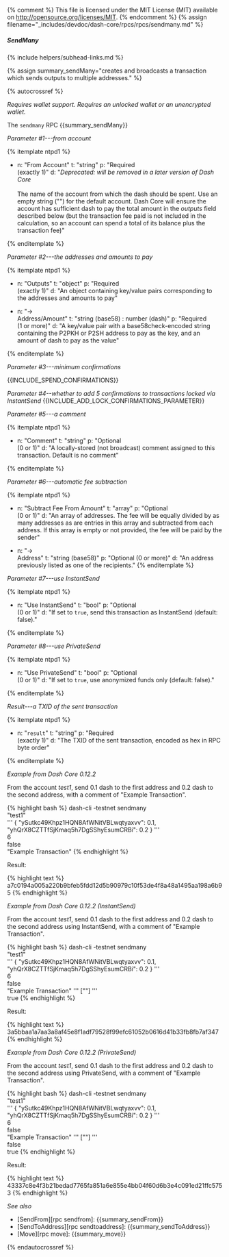 {% comment %}
This file is licensed under the MIT License (MIT) available on
http://opensource.org/licenses/MIT.
{% endcomment %}
{% assign filename="_includes/devdoc/dash-core/rpcs/rpcs/sendmany.md" %}

##### SendMany
{% include helpers/subhead-links.md %}

{% assign summary_sendMany="creates and broadcasts a transaction which sends outputs to multiple addresses." %}

<!-- __ -->

{% autocrossref %}

*Requires wallet support. Requires an unlocked wallet or an
unencrypted wallet.*

The `sendmany` RPC {{summary_sendMany}}

*Parameter #1---from account*

{% itemplate ntpd1 %}
- n: "From Account"
  t: "string"
  p: "Required<br>(exactly 1)"
  d: "*Deprecated: will be removed in a later version of Dash Core*<br><br>The name of the account from which the dash should be spent.  Use an empty string (\"\") for the default account. Dash Core will ensure the account has sufficient dash to pay the total amount in the *outputs* field described below (but the transaction fee paid is not included in the calculation, so an account can spend a total of its balance plus the transaction fee)"

{% enditemplate %}

*Parameter #2---the addresses and amounts to pay*

{% itemplate ntpd1 %}
- n: "Outputs"
  t: "object"
  p: "Required<br>(exactly 1)"
  d: "An object containing key/value pairs corresponding to the addresses and amounts to pay"

- n: "→<br>Address/Amount"
  t: "string (base58) : number (dash)"
  p: "Required<br>(1 or more)"
  d: "A key/value pair with a base58check-encoded string containing the P2PKH or P2SH address to pay as the key, and an amount of dash to pay as the value"

{% enditemplate %}

*Parameter #3---minimum confirmations*

{{INCLUDE_SPEND_CONFIRMATIONS}}

*Parameter #4--whether to add 5 confirmations to transactions locked via InstantSend*
{{INCLUDE_ADD_LOCK_CONFIRMATIONS_PARAMETER}}

*Parameter #5---a comment*

{% itemplate ntpd1 %}
- n: "Comment"
  t: "string"
  p: "Optional<br>(0 or 1)"
  d: "A locally-stored (not broadcast) comment assigned to this transaction.  Default is no comment"

{% enditemplate %}

*Parameter #6---automatic fee subtraction*

{% itemplate ntpd1 %}
- n: "Subtract Fee From Amount"
  t: "array"
  p: "Optional<br>(0 or 1)"
  d: "An array of addresses.  The fee will be equally divided by as many addresses as are entries in this array and subtracted from each address.  If this array is empty or not provided, the fee will be paid by the sender"

- n: "→<br>Address"
  t: "string (base58)"
  p: "Optional (0 or more)"
  d: "An address previously listed as one of the recipients."
{% enditemplate %}

*Parameter #7---use InstantSend*

{% itemplate ntpd1 %}
- n: "Use InstantSend"
  t: "bool"
  p: "Optional<br>(0 or 1)"
  d: "If set to `true`, send this transaction as InstantSend (default: false)."

{% enditemplate %}

*Parameter #8---use PrivateSend*

{% itemplate ntpd1 %}
- n: "Use PrivateSend"
  t: "bool"
  p: "Optional<br>(0 or 1)"
  d: "If set to `true`, use anonymized funds only (default: false)."

{% enditemplate %}

*Result---a TXID of the sent transaction*

{% itemplate ntpd1 %}
- n: "`result`"
  t: "string"
  p: "Required<br>(exactly 1)"
  d: "The TXID of the sent transaction, encoded as hex in RPC byte order"

{% enditemplate %}

*Example from Dash Core 0.12.2*

From the account *test1*, send 0.1 dash to the first address and 0.2
dash to the second address, with a comment of "Example Transaction".

{% highlight bash %}
dash-cli -testnet sendmany \
  "test1" \
  '''
    {
      "ySutkc49Khpz1HQN8AfWNitVBLwqtyaxvv": 0.1,
      "yhQrX8CZTTfSjKmaq5h7DgSShyEsumCRBi": 0.2
    } ''' \
  6       \
  false   \
  "Example Transaction"
{% endhighlight %}

Result:

{% highlight text %}
a7c0194a005a220b9bfeb5fdd12d5b90979c10f53de4f8a48a1495aa198a6b95
{% endhighlight %}

*Example from Dash Core 0.12.2 (InstantSend)*

From the account *test1*, send 0.1 dash to the first address and 0.2
dash to the second address using InstantSend, with a comment of "Example Transaction".

{% highlight bash %}
dash-cli -testnet sendmany \
  "test1" \
  '''
    {
      "ySutkc49Khpz1HQN8AfWNitVBLwqtyaxvv": 0.1,
      "yhQrX8CZTTfSjKmaq5h7DgSShyEsumCRBi": 0.2
    } ''' \
  6       \
  false   \
  "Example Transaction"
  '''
    [""]
  '''     \
  true
{% endhighlight %}

Result:

{% highlight text %}
3a5bbaa1a7aa3a8af45e8f1adf79528f99efc61052b0616d41b33fb8fb7af347
{% endhighlight %}

*Example from Dash Core 0.12.2 (PrivateSend)*

From the account *test1*, send 0.1 dash to the first address and 0.2
dash to the second address using PrivateSend, with a comment of "Example Transaction".

{% highlight bash %}
dash-cli -testnet sendmany \
  "test1" \
  '''
    {
      "ySutkc49Khpz1HQN8AfWNitVBLwqtyaxvv": 0.1,
      "yhQrX8CZTTfSjKmaq5h7DgSShyEsumCRBi": 0.2
    } ''' \
  6       \
  false   \
  "Example Transaction"
  '''
    [""]
  '''    \
  false  \
  true
{% endhighlight %}

Result:

{% highlight text %}
43337c8e4f3b21bedad7765fa851a6e855e4bb04f60d6b3e4c091ed21ffc5753
{% endhighlight %}

*See also*

* [SendFrom][rpc sendfrom]: {{summary_sendFrom}}
* [SendToAddress][rpc sendtoaddress]: {{summary_sendToAddress}}
* [Move][rpc move]: {{summary_move}}

{% endautocrossref %}
